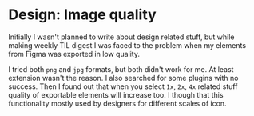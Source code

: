 # Design: Image quality

Initially I wasn't planned to write about design related stuff, but while making weekly TIL digest I was faced to the problem when my elements from Figma was exported in low quality.

I tried both `png` and `jpg` formats, but both didn't work for me. At least extension wasn't the reason. I also searched for some plugins with no success. Then I found out that when you select `1x`, `2x`, `4x` related stuff quality of exportable elements will increase too. I though that this functionality mostly used by designers for different scales of icon.